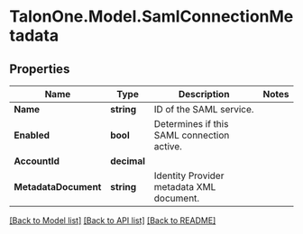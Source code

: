 
# TalonOne.Model.SamlConnectionMetadata

## Properties

Name | Type | Description | Notes
------------ | ------------- | ------------- | -------------
**Name** | **string** | ID of the SAML service. | 
**Enabled** | **bool** | Determines if this SAML connection active. | 
**AccountId** | **decimal** |  | 
**MetadataDocument** | **string** | Identity Provider metadata XML document. | 

[[Back to Model list]](../README.md#documentation-for-models)
[[Back to API list]](../README.md#documentation-for-api-endpoints)
[[Back to README]](../README.md)

